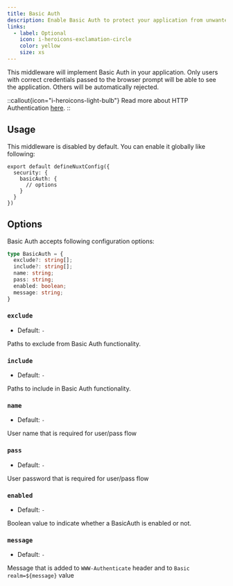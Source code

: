 ```yaml
---
title: Basic Auth
description: Enable Basic Auth to protect your application from unwanted traffic.
links:
  - label: Optional
    icon: i-heroicons-exclamation-circle
    color: yellow
    size: xs
---
```


This middleware will implement Basic Auth in your application. Only users with correct credentials passed to the browser prompt will be able to see the application. Others will be automatically rejected.

::callout{icon="i-heroicons-light-bulb"}
 Read more about HTTP Authentication [here](https://developer.mozilla.org/en-US/docs/Web/HTTP/Authentication#basic_authentication_scheme).
::

## Usage

This middleware is disabled by default. You can enable it globally like following:

```js{}[nuxt.config.ts]
export default defineNuxtConfig({
  security: {
    basicAuth: {
      // options
    }
  }
})
```

## Options

Basic Auth accepts following configuration options:

```ts
type BasicAuth = {
  exclude?: string[];
  include?: string[];
  name: string;
  pass: string;
  enabled: boolean;
  message: string;
}
```

### `exclude`

- Default: `-`

Paths to exclude from Basic Auth functionality.

### `include`

- Default: `-`

Paths to include in Basic Auth functionality.

### `name`

- Default: `-`

User name that is required for user/pass flow

### `pass`

- Default: `-`

User password that is required for user/pass flow

### `enabled`

- Default: `-`

Boolean value to indicate whether a BasicAuth is enabled or not.

### `message`

- Default: `-`

Message that is added to `WWW-Authenticate` header and to `Basic realm=${message}` value
